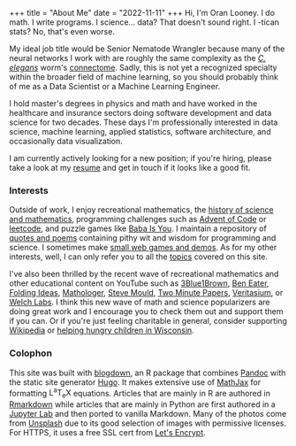 +++
title = "About Me"
date = "2022-11-11"
+++
Hi, I'm Oran Looney. I do math. I write programs. I science... data? That
doesn't sound right.  I -tican stats? No, that's even worse.

My ideal job title would be Senior Nematode Wrangler because many of the neural
networks I work with are roughly the same complexity as the [*C. elegans*][N]
worm's [connectome][CEC]. Sadly, this is not yet a recognized specialty within
the broader field of machine learning, so you should probably think of me as a
Data Scientist or a Machine Learning Engineer.

I hold master's degrees in physics and math and have worked in the healthcare
and insurance sectors doing software development and data science for two
decades. These days I'm professionally interested in data science, machine
learning, applied statistics, software architecture, and occasionally data
visualization.

I am currently actively looking for a new position; if you're hiring, please
take a look at my [resume][RPDF] and get in touch if it looks like a good fit.

### Interests

Outside of work, I enjoy recreational mathematics, the [history of science and
mathematics][TH], programming challenges such as [Advent of Code][1] or
[leetcode][2], and puzzle games like [Baba Is You][BIY]. I maintain a
repository of [quotes and poems][Q] containing pithy wit and wisdom for
programming and science. I sometimes make [small web games and demos][G]. As for
my other interests, well, I can only refer you to all the [topics][T] covered
on this site.

I've also been thrilled by the recent wave of recreational mathematics and
other educational content on YouTube such as
[3Blue1Brown][6], 
[Ben Eater][7],
[Folding Ideas][FI], 
[Mathologer][10],
[Steve Mould][SM],
[Two Minute Papers][TMP],
[Veritasium][14], or
[Welch Labs][WL].
I think this new wave of math and science popularizers are
doing great work and I encourage you to check them out and support them if you
can.  Or if you're just feeling charitable in general, consider supporting
[Wikipedia][8] or [helping hungry children in Wisconsin][9].

### Colophon

This site was built with [blogdown][15], an R package that combines
[Pandoc][16] with the static site generator [Hugo][17]. It makes extensive use
of [MathJax][18] for formatting
<span class="latex">L<sup>a</sup>T<sub>e</sub>X</span>
equations. Articles that are mainly in R are authored in [Rmarkdown][19] while
articles that are mainly in Python are first authored in a [Jupyter Lab][20]
and then ported to vanilla Markdown. Many of the photos come from
[Unsplash][21] due to its good selection of images with permissive licenses.
For HTTPS, it uses a free SSL cert from [Let's Encrypt][23].


[1]: https://adventofcode.com/
[2]: https://leetcode.com/
[6]: https://www.youtube.com/c/3blue1brown
[7]: https://www.youtube.com/user/eaterbc
[8]: https://donate.wikimedia.org/
[9]: https://www.secondharvestsw.org/
[10]: https://www.youtube.com/c/Mathologer
[11]: https://www.patreon.com/home
[12]: https://www.youtube.com/c/DrPeyam
[14]: https://www.youtube.com/c/veritasium
[15]: https://github.com/rstudio/blogdown 
[16]: https://pandoc.org/
[17]: https://gohugo.io/
[18]: https://www.mathjax.org/
[19]: https://rmarkdown.rstudio.com/lesson-10.html
[20]: https://jupyter.org/
[21]: https://unsplash.com/
[23]: https://letsencrypt.org/

[BIY]: https://en.wikipedia.org/wiki/Baba_Is_You
[CEC]: http://wormwiring.org/
[FI]: https://www.youtube.com/@FoldingIdeas
[G]: /games/
[NP]: https://www.youtube.com/c/numberphile
[N]: https://en.wikipedia.org/wiki/Nematode
[Q]: /quotes/
[RPDF]: /docs/Oran-Looney-Data-Scientist-Resume.pdf
[SM]: https://www.youtube.com/@SteveMould
[TH]: /tags/history/
[TMP]: https://www.youtube.com/@TwoMinutePapers
[T]: /tags/
[WL]: https://www.youtube.com/@WelchLabsVideo
